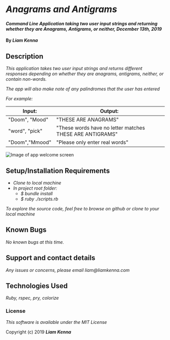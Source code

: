 # _Anagrams and Antigrams_


#### _Command Line Application taking two user input strings and returning whether they are Anagrams, Antigrams, or neither, December 13th, 2019_


#### By _**Liam Kenna**_

## Description

_This application takes two user input strings and returns different responses depending on whether they are anagrams, antigrams, neither, or contain non-words._

_The app will also make note of any palindromes that the user has entered_

_For example:_

| Input:  | Output:   |
|---|---|
|"Doom", "Mood"|"THESE ARE ANAGRAMS"|
|"word", "pick"|"These words have no letter matches THESE ARE ANTIGRAMS"|
|"Doom","Mmood"|"Please only enter real words"|

![Image of app welcome screen](https://i.imgur.com/0CMa12hl.png)

## Setup/Installation Requirements

* _Clone to local machine_
* _In project root folder:_
  * _$ bundle install_
  * _$ ruby ./scripts.rb_


_To explore the source code, feel free to browse on github or clone to your local machine_

## Known Bugs

_No known bugs at this time._

## Support and contact details

_Any issues or concerns, please email liam@liamkenna.com_

## Technologies Used

_Ruby, rspec, pry, colorize_

### License

*This software is available under the MIT License*

Copyright (c) 2019 **_Liam Kenna_**

